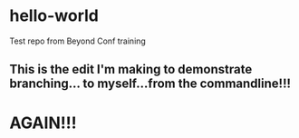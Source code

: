 # hello-world
Test repo from Beyond Conf training

## This is the edit I'm making to demonstrate branching... to myself...from the commandline!!!

# AGAIN!!!


